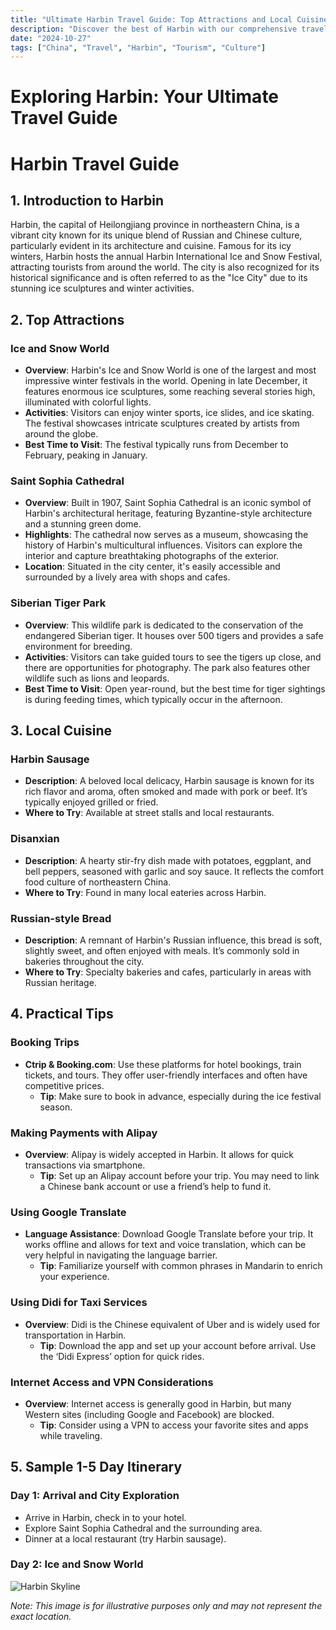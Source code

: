 ```yaml
---
title: "Ultimate Harbin Travel Guide: Top Attractions and Local Cuisine"
description: "Discover the best of Harbin with our comprehensive travel guide. Explore top attractions, savor local cuisine, and get insider tips for an unforgettable Chinese adventure."
date: "2024-10-27"
tags: ["China", "Travel", "Harbin", "Tourism", "Culture"]
---
```


# Exploring Harbin: Your Ultimate Travel Guide

# Harbin Travel Guide

## 1. Introduction to Harbin
Harbin, the capital of Heilongjiang province in northeastern China, is a vibrant city known for its unique blend of Russian and Chinese culture, particularly evident in its architecture and cuisine. Famous for its icy winters, Harbin hosts the annual Harbin International Ice and Snow Festival, attracting tourists from around the world. The city is also recognized for its historical significance and is often referred to as the "Ice City" due to its stunning ice sculptures and winter activities.

## 2. Top Attractions

### Ice and Snow World
- **Overview**: Harbin's Ice and Snow World is one of the largest and most impressive winter festivals in the world. Opening in late December, it features enormous ice sculptures, some reaching several stories high, illuminated with colorful lights.
- **Activities**: Visitors can enjoy winter sports, ice slides, and ice skating. The festival showcases intricate sculptures created by artists from around the globe.
- **Best Time to Visit**: The festival typically runs from December to February, peaking in January.

### Saint Sophia Cathedral
- **Overview**: Built in 1907, Saint Sophia Cathedral is an iconic symbol of Harbin's architectural heritage, featuring Byzantine-style architecture and a stunning green dome.
- **Highlights**: The cathedral now serves as a museum, showcasing the history of Harbin's multicultural influences. Visitors can explore the interior and capture breathtaking photographs of the exterior.
- **Location**: Situated in the city center, it's easily accessible and surrounded by a lively area with shops and cafes.

### Siberian Tiger Park
- **Overview**: This wildlife park is dedicated to the conservation of the endangered Siberian tiger. It houses over 500 tigers and provides a safe environment for breeding.
- **Activities**: Visitors can take guided tours to see the tigers up close, and there are opportunities for photography. The park also features other wildlife such as lions and leopards.
- **Best Time to Visit**: Open year-round, but the best time for tiger sightings is during feeding times, which typically occur in the afternoon.

## 3. Local Cuisine

### Harbin Sausage
- **Description**: A beloved local delicacy, Harbin sausage is known for its rich flavor and aroma, often smoked and made with pork or beef. It’s typically enjoyed grilled or fried.
- **Where to Try**: Available at street stalls and local restaurants.

### Disanxian
- **Description**: A hearty stir-fry dish made with potatoes, eggplant, and bell peppers, seasoned with garlic and soy sauce. It reflects the comfort food culture of northeastern China.
- **Where to Try**: Found in many local eateries across Harbin.

### Russian-style Bread
- **Description**: A remnant of Harbin's Russian influence, this bread is soft, slightly sweet, and often enjoyed with meals. It’s commonly sold in bakeries throughout the city.
- **Where to Try**: Specialty bakeries and cafes, particularly in areas with Russian heritage.

## 4. Practical Tips

### Booking Trips
- **Ctrip & Booking.com**: Use these platforms for hotel bookings, train tickets, and tours. They offer user-friendly interfaces and often have competitive prices.
  - **Tip**: Make sure to book in advance, especially during the ice festival season.

### Making Payments with Alipay
- **Overview**: Alipay is widely accepted in Harbin. It allows for quick transactions via smartphone. 
  - **Tip**: Set up an Alipay account before your trip. You may need to link a Chinese bank account or use a friend’s help to fund it.

### Using Google Translate
- **Language Assistance**: Download Google Translate before your trip. It works offline and allows for text and voice translation, which can be very helpful in navigating the language barrier.
  - **Tip**: Familiarize yourself with common phrases in Mandarin to enrich your experience.

### Using Didi for Taxi Services
- **Overview**: Didi is the Chinese equivalent of Uber and is widely used for transportation in Harbin. 
  - **Tip**: Download the app and set up your account before arrival. Use the ‘Didi Express’ option for quick rides.

### Internet Access and VPN Considerations
- **Overview**: Internet access is generally good in Harbin, but many Western sites (including Google and Facebook) are blocked.
  - **Tip**: Consider using a VPN to access your favorite sites and apps while traveling.

## 5. Sample 1-5 Day Itinerary

### Day 1: Arrival and City Exploration
- Arrive in Harbin, check in to your hotel.
- Explore Saint Sophia Cathedral and the surrounding area.
- Dinner at a local restaurant (try Harbin sausage).

### Day 2: Ice and Snow World

<img src="https://source.unsplash.com/1600x900/?Harbin,cityscape" alt="Harbin Skyline" loading="lazy">

*Note: This image is for illustrative purposes only and may not represent the exact location.*

